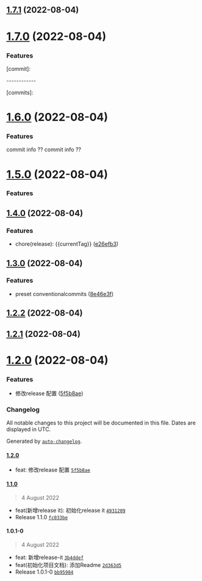 

## [1.7.1](http://git.okjiaoyu.cn/fe-test/npm_standard/compare/1.7.0...1.7.1) (2022-08-04)

# [1.7.0](http://git.okjiaoyu.cn/fe-test/npm_standard/compare/1.6.0...1.7.0) (2022-08-04)


### Features

[commit]: 
<p>------------</p>

[commits]:

# [1.6.0](http://git.okjiaoyu.cn/fe-test/npm_standard/compare/1.5.0...1.6.0) (2022-08-04)


### Features

commit info ?? commit info ??

# [1.5.0](http://git.okjiaoyu.cn/fe-test/npm_standard/compare/1.4.0...1.5.0) (2022-08-04)


### Features

## [1.4.0](http://git.okjiaoyu.cn/fe-test/npm_standard/compare/1.3.0...1.4.0) (2022-08-04)


### Features

* chore(release): {{currentTag}} ([e26efb3](http://git.okjiaoyu.cn/fe-test/npm_standard/commit/e26efb302709f595e4e6fb8acaa86bc98fb29e3a))

## [1.3.0](http://git.okjiaoyu.cn/fe-test/npm_standard/compare/1.2.2...1.3.0) (2022-08-04)


### Features

* preset conventionalcommits ([8e46e3f](http://git.okjiaoyu.cn/fe-test/npm_standard/commit/8e46e3f4aaf83dcacd312b6048f96e674b6fad6e))

## [1.2.2](http://git.okjiaoyu.cn/fe-test/npm_standard/compare/1.2.1...1.2.2) (2022-08-04)

## [1.2.1](http://git.okjiaoyu.cn/fe-test/npm_standard/compare/1.2.0...1.2.1) (2022-08-04)

# [1.2.0](http://git.okjiaoyu.cn/fe-test/npm_standard/compare/1.1.0...1.2.0) (2022-08-04)


### Features

* 修改release 配置 ([5f5b8ae](http://git.okjiaoyu.cn/fe-test/npm_standard/commits/5f5b8ae81247c35401cf3fd1de6d98af3be040ce))

### Changelog

All notable changes to this project will be documented in this file. Dates are displayed in UTC.

Generated by [`auto-changelog`](https://github.com/CookPete/auto-changelog).

#### [1.2.0](http://git.okjiaoyu.cn/fe-test/npm_standard/compare/1.1.0...1.2.0)

- feat: 修改release 配置 [`5f5b8ae`](http://git.okjiaoyu.cn/fe-test/npm_standard/commit/5f5b8ae81247c35401cf3fd1de6d98af3be040ce)

#### [1.1.0](http://git.okjiaoyu.cn/fe-test/npm_standard/compare/1.0.1-0...1.1.0)

> 4 August 2022

- feat(新增release it): 初始化release it [`4931209`](http://git.okjiaoyu.cn/fe-test/npm_standard/commit/49312092bfb72f47af1494a63d7c3e7c31867bf2)
- Release 1.1.0 [`fc033be`](http://git.okjiaoyu.cn/fe-test/npm_standard/commit/fc033beeac9943fbbdc280b4fcf6c34e398af2bd)

#### 1.0.1-0

> 4 August 2022

- feat: 新增release-it [`3b4ddef`](http://git.okjiaoyu.cn/fe-test/npm_standard/commit/3b4ddef0390d8b66b3043f89489a8a233c00f05e)
- feat(初始化项目文档): 添加Readme [`2d363d5`](http://git.okjiaoyu.cn/fe-test/npm_standard/commit/2d363d505b06b39be38786e42461c406f4c01859)
- Release 1.0.1-0 [`bb95984`](http://git.okjiaoyu.cn/fe-test/npm_standard/commit/bb959842566245fc6a4e803f5df7254b4f60c133)